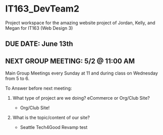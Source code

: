# IT163_DevTeam2
Project workspace for the amazing website project of Jordan, Kelly, and Megan for IT163 (Web Design 3)


## DUE DATE: June 13th

## NEXT GROUP MEETING: 5/2 @ 11:00 AM
Main Group Meetings every Sunday at 11 and during class on Wednesday from 5 to 6.

To Answer before next meeting:
  1) What type of project are we doing? eCommerce or Org/Club Site?
      - Org/Club Site!
 
  2) What is the topic/content of our site?
      - Seattle Tech4Good Revamp
    test

